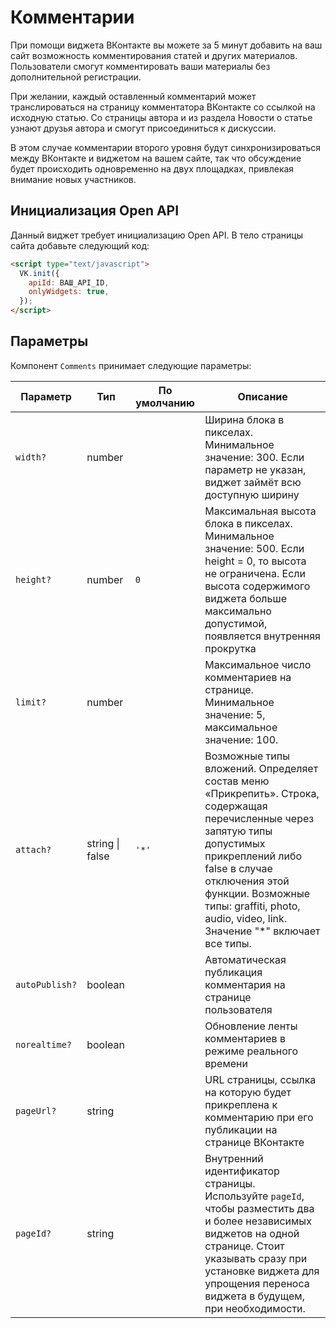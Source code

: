 # Комментарии

При помощи виджета ВКонтакте вы можете за 5 минут добавить на ваш сайт
возможность комментирования статей и других материалов. Пользователи смогут
комментировать ваши материалы без дополнительной регистрации.

При желании, каждый оставленный комментарий может транслироваться на страницу
комментатора ВКонтакте со ссылкой на исходную статью. Со страницы автора и из
раздела Новости о статье узнают друзья автора и смогут присоединиться к дискуссии.

В этом случае комментарии второго уровня будут синхронизироваться между
ВКонтакте и виджетом на вашем сайте, так что обсуждение будет происходить
одновременно на двух площадках, привлекая внимание новых участников.

## Инициализация Open API

Данный виджет требует инициализацию Open API. В тело страницы сайта добавьте
следующий код:

```html
<script type="text/javascript">
  VK.init({
    apiId: ВАШ_API_ID,
    onlyWidgets: true,
  });
</script>
```

## Параметры

Компонент `Comments` принимает следующие параметры:

| Параметр       | Тип                 | По умолчанию | Описание                                                                                                                                                                                                                                                                     |
| -------------- | ------------------- | ------------ | ---------------------------------------------------------------------------------------------------------------------------------------------------------------------------------------------------------------------------------------------------------------------------- |
| `width?`       | number              |              | Ширина блока в пикселах. Минимальное значение: 300. Если параметр не указан, виджет займёт всю доступную ширину                                                                                                                                                              |
| `height?`      | number              | `0`          | Максимальная высота блока в пикселах. Минимальное значение: 500. Если height = 0, то высота не ограничена. Если высота содержимого виджета больше максимально допустимой, появляется внутренняя прокрутка                                                                    |
| `limit?`       | number              |              | Максимальное число комментариев на странице. Минимальное значение: 5, максимальное значение: 100.                                                                                                                                                                            |
| `attach?`      | string &#124; false | `'*'`        | Возможные типы вложений. Определяет состав меню «Прикрепить». Строка, содержащая перечисленные через запятую типы допустимых прикреплений либо false в случае отключения этой функции. Возможные типы: graffiti, photo, audio, video, link. Значение "\*" включает все типы. |
| `autoPublish?` | boolean             |              | Автоматическая публикация комментария на странице пользователя                                                                                                                                                                                                               |
| `norealtime?`  | boolean             |              | Обновление ленты комментариев в режиме реального времени                                                                                                                                                                                                                     |
| `pageUrl?`     | string              |              | URL страницы, ссылка на которую будет прикреплена к комментарию при его публикации на странице ВКонтакте                                                                                                                                                                     |
| `pageId?`      | string              |              | Внутренний идентификатор страницы. Используйте `pageId`, чтобы разместить два и более независимых виджетов на одной странице. Стоит указывать сразу при установке виджета для упрощения переноса виджета в будущем, при необходимости.                                       |
